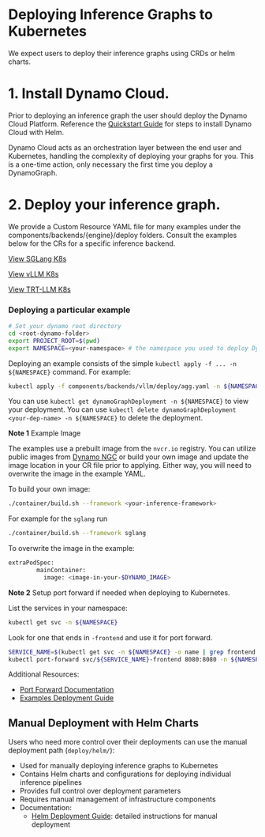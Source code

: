 <!--
SPDX-FileCopyrightText: Copyright (c) 2025 NVIDIA CORPORATION & AFFILIATES. All rights reserved.
SPDX-License-Identifier: Apache-2.0

Licensed under the Apache License, Version 2.0 (the "License");
you may not use this file except in compliance with the License.
You may obtain a copy of the License at

http://www.apache.org/licenses/LICENSE-2.0

Unless required by applicable law or agreed to in writing, software
distributed under the License is distributed on an "AS IS" BASIS,
WITHOUT WARRANTIES OR CONDITIONS OF ANY KIND, either express or implied.
See the License for the specific language governing permissions and
limitations under the License.
-->

# Deploying Inference Graphs to Kubernetes

 We expect users to deploy their inference graphs using CRDs or helm charts.

# 1. Install Dynamo Cloud.

Prior to deploying an inference graph the user should deploy the Dynamo Cloud Platform. Reference the [Quickstart Guide](quickstart.md) for steps to install Dynamo Cloud with Helm.

Dynamo Cloud acts as an orchestration layer between the end user and Kubernetes, handling the complexity of deploying your graphs for you. This is a one-time action, only necessary the first time you deploy a DynamoGraph.

# 2. Deploy your inference graph.

We provide a Custom Resource YAML file for many examples under the components/backends/{engine}/deploy folders. Consult the examples below for the CRs for a specific inference backend.

[View SGLang K8s](../../../components/backends/sglang/deploy/README.md)

[View vLLM K8s](../../../components/backends/vllm/deploy/README.md)

[View TRT-LLM K8s](../../../components/backends/trtllm/deploy/README.md)

### Deploying a particular example

```bash
# Set your dynamo root directory
cd <root-dynamo-folder>
export PROJECT_ROOT=$(pwd)
export NAMESPACE=<your-namespace> # the namespace you used to deploy Dynamo cloud to.
```

Deploying an example consists of the simple `kubectl apply -f ... -n ${NAMESPACE}` command. For example:

```bash
kubectl apply -f components/backends/vllm/deploy/agg.yaml -n ${NAMESPACE}
```

You can use `kubectl get dynamoGraphDeployment -n ${NAMESPACE}` to view your deployment.
You can use `kubectl delete dynamoGraphDeployment <your-dep-name> -n ${NAMESPACE}` to delete the deployment.

**Note 1** Example Image

The examples use a prebuilt image from the `nvcr.io` registry.
You can utilize public images from [Dynamo NGC](https://catalog.ngc.nvidia.com/orgs/nvidia/teams/ai-dynamo/collections/ai-dynamo) or build your own image and update the image location in your CR file prior to applying. Either way, you will need to overwrite the image in the example YAML.

To build your own image:

```bash
./container/build.sh --framework <your-inference-framework>
```

For example for the `sglang` run
```bash
./container/build.sh --framework sglang
```

To overwrite the image in the example:

```bash
extraPodSpec:
        mainContainer:
          image: <image-in-your-$DYNAMO_IMAGE>
```

**Note 2**
Setup port forward if needed when deploying to Kubernetes.

List the services in your namespace:

```bash
kubectl get svc -n ${NAMESPACE}
```
Look for one that ends in `-frontend` and use it for port forward.

```bash
SERVICE_NAME=$(kubectl get svc -n ${NAMESPACE} -o name | grep frontend | sed 's|.*/||' | sed 's|-frontend||' | head -n1)
kubectl port-forward svc/${SERVICE_NAME}-frontend 8080:8080 -n ${NAMESPACE}
```

Additional Resources:
- [Port Forward Documentation](https://kubernetes.io/docs/tasks/access-application-cluster/port-forward-access-application-cluster/)
- [Examples Deployment Guide](../../examples/README.md#deploying-a-particular-example)

## Manual Deployment with Helm Charts

Users who need more control over their deployments can use the manual deployment path (`deploy/helm/`):

- Used for manually deploying inference graphs to Kubernetes
- Contains Helm charts and configurations for deploying individual inference pipelines
- Provides full control over deployment parameters
- Requires manual management of infrastructure components
- Documentation:
  - [Helm Deployment Guide](helm_install.md): detailed instructions for manual deployment

